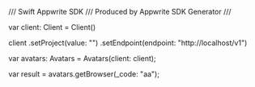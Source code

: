 /// Swift Appwrite SDK
/// Produced by Appwrite SDK Generator
///


var client: Client = Client()

client
    .setProject(value: "")
    .setEndpoint(endpoint: "http://localhost/v1")

var avatars: Avatars =  Avatars(client: client);

var result = avatars.getBrowser(_code: "aa");
